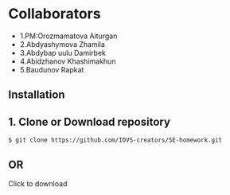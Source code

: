  # Collaborators
 <ul>
<li>1.PM:Orozmamatova Aiturgan</li>
<li> 2.Abdyashymova Zhamila</li>
<li>3.Abdybap uulu Damirbek</li>
<li> 4.Abidzhanov Khashimakhun</li>
<li> 5.Baudunov Rapkat</li>
 </ul>

 ## Installation
 ## 1. Clone or Download repository
 ```
 $ git clone https://github.com/IOVS-creators/SE-homework.git

```
 ## OR
 Click to download
